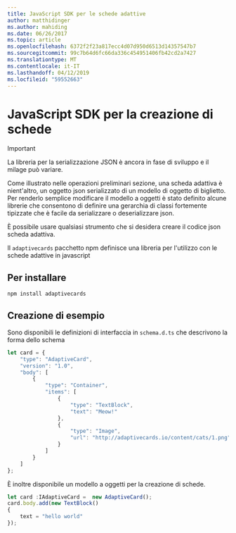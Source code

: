 ```yaml
---
title: JavaScript SDK per le schede adattive
author: matthidinger
ms.author: mahiding
ms.date: 06/26/2017
ms.topic: article
ms.openlocfilehash: 6372f2f23a817ecc4d07d950d6513d14357547b7
ms.sourcegitcommit: 99c7b64d6fc66da336c454951406fb42cd2a7427
ms.translationtype: MT
ms.contentlocale: it-IT
ms.lasthandoff: 04/12/2019
ms.locfileid: "59552663"
---
```

# <a name="javascript-sdk-for-creating-cards"></a>JavaScript SDK per la creazione di schede

> [!IMPORTANT]
> La libreria per la serializzazione JSON è ancora in fase di sviluppo e il milage può variare.

Come illustrato nelle operazioni preliminari sezione, una scheda adattiva è nient'altro, un oggetto json serializzato di un modello di oggetto di biglietto.  Per renderlo semplice modificare il modello a oggetti è stato definito alcune librerie che consentono di definire una gerarchia di classi fortemente tipizzate che è facile da serializzare o deserializzare json.

È possibile usare qualsiasi strumento che si desidera creare il codice json scheda adattiva.

Il `adaptivecards` pacchetto npm definisce una libreria per l'utilizzo con le schede adattive in javascript

## <a name="to-install"></a>Per installare
```console
npm install adaptivecards
```

## <a name="example-creating"></a>Creazione di esempio 
Sono disponibili le definizioni di interfaccia in `schema.d.ts` che descrivono la forma dello schema

```typescript
let card = {
    "type": "AdaptiveCard",
    "version": "1.0",
    "body": [
        {
            "type": "Container",
            "items": [
                {
                    "type": "TextBlock",
                    "text": "Meow!"
                },
                {
                    "type": "Image",
                    "url": "http://adaptivecards.io/content/cats/1.png"
                }
            ]
        }
    ]
};
```

È inoltre disponibile un modello a oggetti per la creazione di schede.


```typescript
let card :IAdaptiveCard =  new AdaptiveCard();
card.body.add(new TextBlock() 
{
    text = "hello world"
});
```
